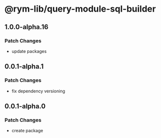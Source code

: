 # @rym-lib/query-module-sql-builder

## 1.0.0-alpha.16

### Patch Changes

- update packages

## 0.0.1-alpha.1

### Patch Changes

- fix dependency versioning

## 0.0.1-alpha.0

### Patch Changes

- create package
